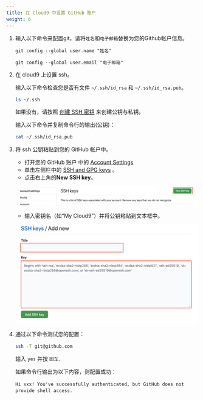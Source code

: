 ```yaml
---
title: 在 Cloud9 中设置 GitHub 账户
weight: 6
---
```


1. 输入以下命令来配置git，请将`姓名`和`电子邮箱`替换为您的Github帐户信息。

    ```git config --global user.name "姓名" ```

    ```git config --global user.email "电子邮箱" ```

2. 在 cloud9 上设置 ssh。
   
    输入以下命令检查您是否有文件 `~/.ssh/id_rsa` 和 `~/.ssh/id_rsa.pub`。 
    ```sh
    ls ~/.ssh
    ```
    如果没有，请按照 [创建 SSH 密钥](https://gcr-solutions.github.io/recommender-system-dev-workshop/prerequisite/workspace/create-ssh-key/readme/) 来创建公钥与私钥。
   
    输入以下命令并复制命令行的输出(公钥)：
   
    ```sh
    cat ~/.ssh/id_rsa.pub
    ```

3. 将 ssh 公钥粘贴到您的 GitHub 帐户中。
   
   - 打开您的 GitHub 账户 中的 [Account Settings](https://github.com/settings/profile)
   - 单击左侧栏中的 [SSH and GPG keys](https://github.com/settings/keys) 。
   - 点击右上角的**New SSH key**。
     
   ![Github SSH New](/images/github-ssh-new.png)

   - 输入密钥名（如“My Cloud9”）并将公钥粘贴到文本框中。
     
   ![Paste Github SSH key](/images/paste-github-ssh-key.png)

4. 通过以下命令测试您的配置：
    ```sh
    ssh -T git@github.com
    ```
    输入 `yes` 并按 `回车`.

    如果命令行输出为以下内容，则配置成功：

    `Hi xxx! You've successfully authenticated, but GitHub does not provide shell access.`


